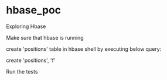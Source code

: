 # hbase_poc
Exploring Hbase

Make sure that hbase is running

create 'positions' table in hbase shell by executing below query:

create 'positions', 'f'

Run the tests
